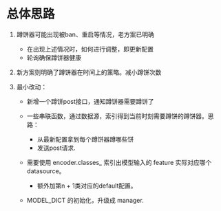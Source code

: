 # 总体思路
1. 蹲饼器可能出现被ban、重启等情况，老方案已明确
    * 在出现上述情况时，如何进行调整，即更新配置
    * 轮询确保蹲饼器健康

2. 新方案则明确了蹲饼器在时间上的策略。减小蹲饼次数

3. 最小改动：
    * 新增一个蹲饼post接口，通知蹲饼器需要蹲饼了
    * 一些串联函数，通过数据源，索引得到当前时刻需要蹲饼的蹲饼器。思路：
        - 从最新配置拿到每个蹲饼器蹲哪些饼
        - 发送post请求.

    * 需要使用 encoder.classes_ 索引出模型输入的 feature 实际对应哪个 datasource。
        - 额外加第n + 1类对应的default配置。
    * MODEL_DICT 的初始化，升级成 manager.